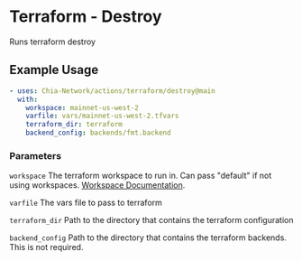 # Terraform - Destroy

Runs terraform destroy

## Example Usage

```yaml
- uses: Chia-Network/actions/terraform/destroy@main
  with:
    workspace: mainnet-us-west-2
    varfile: vars/mainnet-us-west-2.tfvars
    terraform_dir: terraform
    backend_config: backends/fmt.backend
```

### Parameters

`workspace` The terraform workspace to run in. Can pass "default" if not using workspaces. [Workspace Documentation](https://www.terraform.io/language/state/workspaces).

`varfile` The vars file to pass to terraform

`terraform_dir` Path to the directory that contains the terraform configuration

`backend_config` Path to the directory that contains the terraform backends. This is not required.
